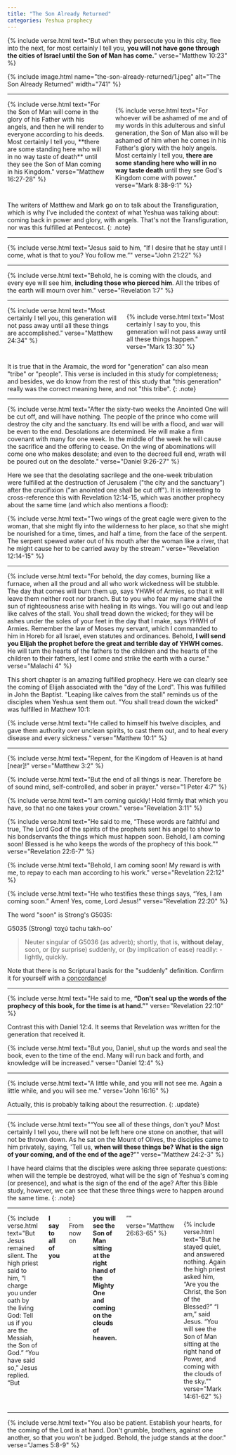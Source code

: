 ```yaml
---
title: "The Son Already Returned"
categories: Yeshua prophecy
---
```


{% include verse.html
text="But when they persecute you in this city, flee into the next, for most certainly I tell you, **you will not have gone through the cities of Israel until the Son of Man has come.**"
verse="Matthew 10:23"
%}

{% include image.html name="the-son-already-returned/1.jpeg" alt="The Son Already Returned" width="741" %}

---

<div class="columns">
{% include verse.html
text="For the Son of Man will come in the glory of his Father with his angels, and then he will render to everyone according to his deeds. Most certainly I tell you, **there are some standing here who will in no way taste of death** until they see the Son of Man coming in his Kingdom."
verse="Matthew 16:27-28"
%}

{% include verse.html
text="For whoever will be ashamed of me and of my words in this adulterous and sinful generation, the Son of Man also will be ashamed of him when he comes in his Father's glory with the holy angels. Most certainly I tell you, **there are some standing here who will in no way taste death** until they see God's Kingdom come with power."
verse="Mark 8:38-9:1"
%}
</div>

The writers of Matthew and Mark go on to talk about the Transfiguration, which is why I've included the context of what Yeshua was talking about: coming back in power and glory, with angels. That's not the Transfiguration, nor was this fulfilled at Pentecost.
{: .note}

---

{% include verse.html
text="Jesus said to him, “If I desire that he stay until I come, what is that to you? You follow me.”"
verse="John 21:22"
%}

---

{% include verse.html
text="Behold, he is coming with the clouds, and every eye will see him, **including those who pierced him**. All the tribes of the earth will mourn over him."
verse="Revelation 1:7"
%}

---

<div class="columns">
{% include verse.html
text="Most certainly I tell you, this generation will not pass away until all these things are accomplished."
verse="Matthew 24:34"
%}

{% include verse.html
text="Most certainly I say to you, this generation will not pass away until all these things happen."
verse="Mark 13:30"
%}
</div>

It is true that in the Aramaic, the word for "generation" can also mean "tribe" or "people". This verse is included in this study for completeness; and besides, we do know from the rest of this study that "this generation" really was the correct meaning here, and not "this tribe".
{: .note}

---

{% include verse.html
text="After the sixty-two weeks the Anointed One will be cut off, and will have nothing. The people of the prince who come will destroy the city and the sanctuary. Its end will be with a flood, and war will be even to the end. Desolations are determined. He will make a firm covenant with many for one week. In the middle of the week he will cause the sacrifice and the offering to cease. On the wing of abominations will come one who makes desolate; and even to the decreed full end, wrath will be poured out on the desolate."
verse="Daniel 9:26-27"
%}

Here we see that the desolating sacrilege and the one-week tribulation were fulfilled at the destruction of Jerusalem ("the city and the sanctuary") after the crucifixion ("an anointed one shall be cut off"). It is interesting to cross-reference this with Revelation 12:14-15, which was another prophecy about the same time (and which also mentions a flood):

{% include verse.html
text="Two wings of the great eagle were given to the woman, that she might fly into the wilderness to her place, so that she might be nourished for a time, times, and half a time, from the face of the serpent. The serpent spewed water out of his mouth after the woman like a river, that he might cause her to be carried away by the stream."
verse="Revelation 12:14-15"
%}

---

{% include verse.html
text="For behold, the day comes, burning like a furnace, when all the proud and all who work wickedness will be stubble. The day that comes will burn them up, says YHWH of Armies, so that it will leave them neither root nor branch. But to you who fear my name shall the sun of righteousness arise with healing in its wings. You will go out and leap like calves of the stall. You shall tread down the wicked; for they will be ashes under the soles of your feet in the day that I make, says YHWH of Armies. Remember the law of Moses my servant, which I commanded to him in Horeb for all Israel, even statutes and ordinances. Behold, **I will send you Elijah the prophet before the great and terrible day of YHWH comes**. He will turn the hearts of the fathers to the children and the hearts of the children to their fathers, lest I come and strike the earth with a curse."
verse="Malachi 4"
%}

This short chapter is an amazing fulfilled prophecy. Here we can clearly see the coming of Elijah associated with the "day of the Lord". This was fulfilled in John the Baptist. "Leaping like calves from the stall" reminds us of the disciples when Yeshua sent them out. "You shall tread down the wicked" was fulfilled in Matthew 10:1:

{% include verse.html
text="He called to himself his twelve disciples, and gave them authority over unclean spirits, to cast them out, and to heal every disease and every sickness."
verse="Matthew 10:1"
%}

---

{% include verse.html
text="Repent, for the Kingdom of Heaven is at hand [near]!"
verse="Matthew 3:2"
%}

{% include verse.html
text="But the end of all things is near. Therefore be of sound mind, self-controlled, and sober in prayer."
verse="1 Peter 4:7"
%}

{% include verse.html
text="I am coming quickly! Hold firmly that which you have, so that no one takes your crown."
verse="Revelation 3:11"
%}

{% include verse.html
text="He said to me, “These words are faithful and true, The Lord God of the spirits of the prophets sent his angel to show to his bondservants the things which must happen soon. Behold, I am coming soon! Blessed is he who keeps the words of the prophecy of this book.”"
verse="Revelation 22:6-7"
%}

{% include verse.html
text="Behold, I am coming soon! My reward is with me, to repay to each man according to his work."
verse="Revelation 22:12"
%}

{% include verse.html
text="He who testifies these things says, “Yes, I am coming soon.” Amen! Yes, come, Lord Jesus!"
verse="Revelation 22:20"
%}

The word "soon" is Strong's G5035:

G5035   (Strong)
ταχύ
tachu
takh-oo'

> Neuter singular of G5036 (as adverb); shortly, that is, **without delay**, soon, or (by surprise) suddenly, or (by implication of ease) readily: - lightly, quickly.

Note that there is no Scriptural basis for the "suddenly" definition. Confirm it for yourself with a [concordance](https://www.blueletterbible.org/lexicon/g5035/kjv/tr/0-1/)!

---

{% include verse.html
text="He said to me, **“Don't seal up the words of the prophecy of this book, for the time is at hand.”**"
verse="Revelation 22:10"
%}

Contrast this with Daniel 12:4. It seems that Revelation was written for the generation that received it.

{% include verse.html
text="But you, Daniel, shut up the words and seal the book, even to the time of the end. Many will run back and forth, and knowledge will be increased."
verse="Daniel 12:4"
%}

---

{% include verse.html
text="A little while, and you will not see me. Again a little while, and you will see me."
verse="John 16:16"
%}

Actually, this is probably talking about the resurrection.
{: .update}

---

{% include verse.html
text="“You see all of these things, don't you? Most certainly I tell you, there will not be left here one stone on another, that will not be thrown down. As he sat on the Mount of Olives, the disciples came to him privately, saying, 'Tell us, **when will these things be? What is the sign of your coming, and of the end of the age?**”"
verse="Matthew 24:2-3"
%}

I have heard claims that the disciples were asking three separate questions: when will the temple be destroyed, what will be the sign of Yeshua's coming (or presence), and what is the sign of the end of the age? After this Bible study, however, we can see that these three things were to happen around the same time.
{: .note}

---

<div class="columns">
{% include verse.html
text="But Jesus remained silent. The high priest said to him, “I charge you under oath by the living God: Tell us if you are the Messiah, the Son of God.” “You have said so,” Jesus replied. “But <b>I say to all of you</b>: From now on <b>you will see the Son of Man sitting at the right hand of the Mighty One and coming on the clouds of heaven.</b>”"
verse="Matthew 26:63-65"
%}

{% include verse.html
text="But he stayed quiet, and answered nothing. Again the high priest asked him, “Are you the Christ, the Son of the Blessed?” “I am,” said Jesus. “You will see the Son of Man sitting at the right hand of Power, and coming with the clouds of the sky.”"
verse="Mark 14:61-62"
%}
</div>

---

{% include verse.html
text="You also be patient. Establish your hearts, for the coming of the Lord is at hand. Don't grumble, brothers, against one another, so that you won't be judged. Behold, the judge stands at the door."
verse="James 5:8-9"
%}

